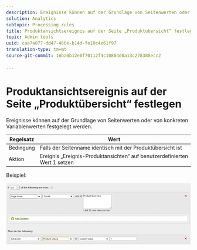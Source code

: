 ```yaml
---
description: Ereignisse können auf der Grundlage von Seitenwerten oder von konkreten Variablenwerten festgelegt werden.
solution: Analytics
subtopic: Processing rules
title: Produktansichtsereignis auf der Seite „Produktübersicht“ festlegen
topic: Admin tools
uuid: caa7a077-dd47-460e-b14d-fe10c4e61f97
translation-type: tm+mt
source-git-commit: 16ba0b12e0f70112f4c10804d0a13c278388ecc2

---
```



# Produktansichtsereignis auf der Seite „Produktübersicht“ festlegen

Ereignisse können auf der Grundlage von Seitenwerten oder von konkreten Variablenwerten festgelegt werden.

| Regelsatz | Wert |
|---|---|
| Bedingung | Falls der Seitenname identisch mit der Produktübersicht ist |
| Aktion | Ereignis „Ereignis-Produktansichten“ auf benutzerdefinierten Wert 1 setzen |

Beispiel:

![](assets/set-product-view-event.png)

